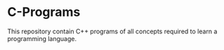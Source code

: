 # C-Programs
This repository contain C++ programs of all concepts required to learn a programming language.
